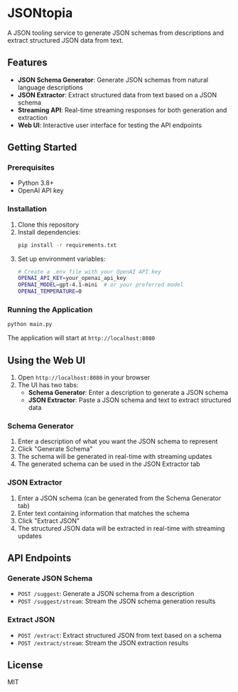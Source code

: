 # JSONtopia

A JSON tooling service to generate JSON schemas from descriptions and extract structured JSON data from text.

## Features

- **JSON Schema Generator**: Generate JSON schemas from natural language descriptions
- **JSON Extractor**: Extract structured data from text based on a JSON schema
- **Streaming API**: Real-time streaming responses for both generation and extraction
- **Web UI**: Interactive user interface for testing the API endpoints

## Getting Started

### Prerequisites

- Python 3.8+
- OpenAI API key

### Installation

1. Clone this repository
2. Install dependencies:
   ```bash
   pip install -r requirements.txt
   ```
3. Set up environment variables:
   ```bash
   # Create a .env file with your OpenAI API key
   OPENAI_API_KEY=your_openai_api_key
   OPENAI_MODEL=gpt-4.1-mini  # or your preferred model
   OPENAI_TEMPERATURE=0
   ```

### Running the Application

```bash
python main.py
```

The application will start at `http://localhost:8080`

## Using the Web UI

1. Open `http://localhost:8080` in your browser
2. The UI has two tabs:
   - **Schema Generator**: Enter a description to generate a JSON schema
   - **JSON Extractor**: Paste a JSON schema and text to extract structured data

### Schema Generator

1. Enter a description of what you want the JSON schema to represent
2. Click "Generate Schema"
3. The schema will be generated in real-time with streaming updates
4. The generated schema can be used in the JSON Extractor tab

### JSON Extractor

1. Enter a JSON schema (can be generated from the Schema Generator tab)
2. Enter text containing information that matches the schema
3. Click "Extract JSON"
4. The structured JSON data will be extracted in real-time with streaming updates

## API Endpoints

### Generate JSON Schema
- `POST /suggest`: Generate a JSON schema from a description
- `POST /suggest/stream`: Stream the JSON schema generation results

### Extract JSON
- `POST /extract`: Extract structured JSON from text based on a schema
- `POST /extract/stream`: Stream the JSON extraction results

## License

MIT
